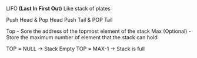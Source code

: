 LIFO **(Last In First Out)**
Like stack of plates

Push Head & Pop Head 
Push Tail & POP Tail

Top - Sore the address of the topmost element of the stack
Max (Optional) - Store the maximum number of element that the stack can hold

TOP = NULL -> Stack Empty
TOP = MAX-1 -> Stack is full